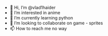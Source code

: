 - 👋 Hi, I’m @vlad1haider
- 👀 I’m interested in anime
- 🌱 I’m currently learning  python
- 💞️ I’m looking to collaborate on  game - sprites
- 📫 How to reach me  no way

<!---
vlad1haider/vlad1haider is a ✨ special ✨ repository because its `README.md` (this file) appears on your GitHub profile.
You can click the Preview link to take a look at your changes.
--->
